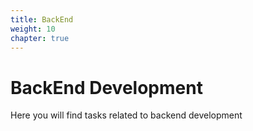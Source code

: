 ```yaml
---
title: BackEnd
weight: 10
chapter: true
---
```


# BackEnd Development

Here you will find tasks related to backend development
